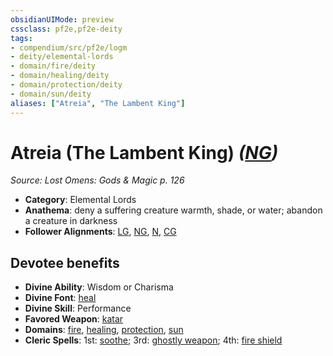 ```yaml
---
obsidianUIMode: preview
cssclass: pf2e,pf2e-deity
tags:
- compendium/src/pf2e/logm
- deity/elemental-lords
- domain/fire/deity
- domain/healing/deity
- domain/protection/deity
- domain/sun/deity
aliases: ["Atreia", "The Lambent King"]
---
```

# Atreia (The Lambent King) *([NG](rules/traits/ng-b1.md "Neutral Good Alignment Trait"))*  
*Source: Lost Omens: Gods & Magic p. 126*  

- **Category**: Elemental Lords
- **Anathema**: deny a suffering creature warmth, shade, or water; abandon a creature in darkness
- **Follower Alignments**: [LG](rules/traits/lg-b1.md "Lawful Good Alignment Trait"), [NG](rules/traits/ng-b1.md "Neutral Good Alignment Trait"), [N](rules/traits/n-b1.md "Neutral Alignment Trait"), [CG](rules/traits/cg-b1.md "Chaotic Good Alignment Trait")

## Devotee benefits

- **Divine Ability**: Wisdom or Charisma
- **Divine Font**: [heal](heal.md)
- **Divine Skill**: Performance
- **Favored Weapon**: [katar](katar.md)
- **Domains**: [fire](Reference/Compendium/Setting/domains.md#Fire), [healing](Reference/Compendium/Setting/domains.md#Healing), [protection](Reference/Compendium/Setting/domains.md#Protection), [sun](Reference/Compendium/Setting/domains.md#Sun)
- **Cleric Spells**: 1st: [soothe](soothe.md); 3rd: [ghostly weapon](ghostly-weapon.md); 4th: [fire shield](fire-shield.md)